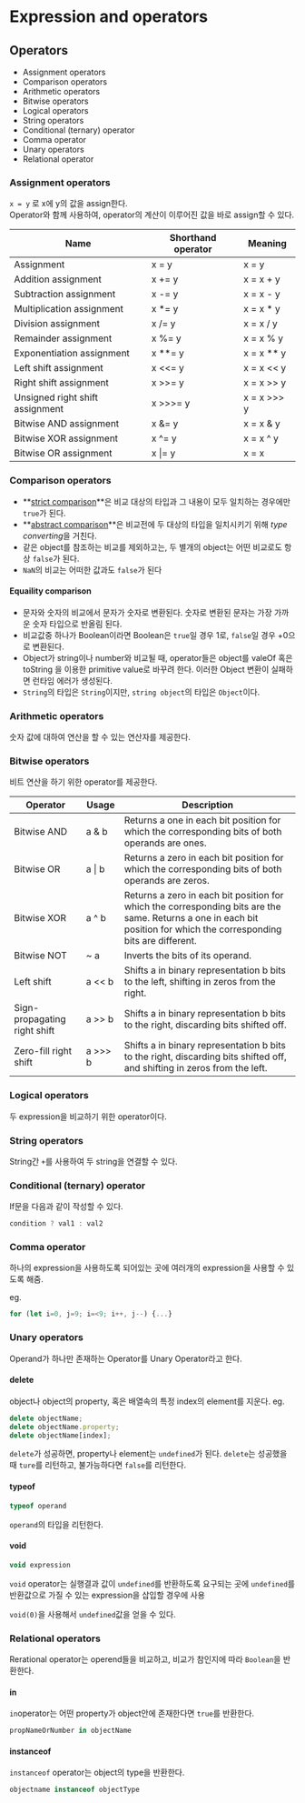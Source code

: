 # Expression and operators

## Operators
- Assignment operators
- Comparison operators
- Arithmetic operators
- Bitwise operators
- Logical operators
- String operators
- Conditional (ternary) operator
- Comma operator
- Unary operators
- Relational operator

### Assignment operators
`x = y` 로 x에 y의 값을 assign한다.<br>
Operator와 함께 사용하여, operator의 계산이 이루어진 값을 바로 assign할 수 있다.

| Name | Shorthand operator | Meaning |
|------|----|----|
|Assignment| x = y	| x = y |
|Addition assignment|x += y|x = x + y
|Subtraction assignment|	x -= y|	x = x - y
|Multiplication assignment|	x *= y|	x = x * y
|Division assignment|	x /= y|	x = x / y
|Remainder assignment|	x %= y|	x = x % y
|Exponentiation assignment|	x **= y|	x = x ** y
|Left shift assignment|	x <<= y|	x = x << y
|Right shift assignment|	x >>= y|	x = x >> y
|Unsigned right shift assignment|	x >>>= y|	x = x >>> y
|Bitwise AND assignment|	x &= y|	x = x & y
|Bitwise XOR assignment|	x ^= y|	x = x ^ y
|Bitwise OR assignment|	x \|= y	| x = x | y

### Comparison operators
- **[strict comparison](http://www.ecma-international.org/ecma-262/5.1/#sec-11.9.6)**은 비교 대상의 타입과 그 내용이 모두 일치하는 경우에만 `true`가 된다.
- **[abstract comparison](http://www.ecma-international.org/ecma-262/5.1/#sec-11.9.3)**은 비교전에 두 대상의 타입을 일치시키기 위해 *type converting*을 거친다.
- 같은 object를 참조하는 비교를 제외하고는, 두 별개의 object는 어떤 비교로도 항상 `false`가 된다.
- `NaN`의 비교는 어떠한 값과도 `false`가 된다

#### Equaility comparison
- 문자와 숫자의 비교에서 문자가 숫자로 변환된다. 숫자로 변환된 문자는 가장 가까운 숫자 타입으로 반올림 된다.
- 비교값중 하나가 Boolean이라면 Boolean은 `true`일 경우 1로, `false`일 경우 +0으로 변환된다.
- Object가 string이나 number와 비교될 때, operator들은 object를 valeOf 혹은 toString 을 이용한 primitive value로 바꾸려 한다. 이러한 Object 변환이 실패하면 런타임 에러가 생성된다.
- `String`의 타입은 `String`이지만, `string object`의 타입은 `Object`이다.

### Arithmetic operators
숫자 값에 대하여 연산을 할 수 있는 연산자를 제공한다.

### Bitwise operators
비트 연산을 하기 위한 operator를 제공한다.

|Operator|	Usage|	Description|
|----|----|----|
|Bitwise AND|	a & b|	Returns a one in each bit position for which the corresponding bits of both operands are ones.|
|Bitwise OR|	a \| b|	Returns a zero in each bit position for which the corresponding bits of both operands are zeros.|
|Bitwise XOR|	a ^ b|	Returns a zero in each bit position for which the corresponding bits are the same. Returns a one in each bit position for which the corresponding bits are different.|
|Bitwise NOT|	~ a|	Inverts the bits of its operand.|
|Left shift|	a << b|	Shifts a in binary representation b bits to the left, shifting in zeros from the right.|
|Sign-propagating right shift	|a >> b	|Shifts a in binary representation b bits to the right, discarding bits shifted off.|
|Zero-fill right shift	|a >>> b	|Shifts a in binary representation b bits to the right, discarding bits shifted off, and shifting in zeros from the left.|

### Logical operators
두 expression을 비교하기 위한 operator이다.

### String operators
String간 `+`를 사용하여 두 string을 연결할 수 있다.

### Conditional (ternary) operator
If문을 다음과 같이 작성할 수 있다.
```JavaScript
condition ? val1 : val2
```

### Comma operator
하나의 expression을 사용하도록 되어있는 곳에 여러개의 expression을 사용할 수 있도록 해줌.

eg.
```JavaScript
for (let i=0, j=9; i=<9; i++, j--) {...}
```

### Unary operators
Operand가 하나만 존재하는 Operator를 Unary Operator라고 한다.

#### delete 
object나 object의 property, 혹은 배열속의 특정 index의 element를 지운다.
eg.
```JavaScript
delete objectName;
delete objectName.property;
delete objectName[index];
```
`delete`가 성공하면, property나 element는 `undefined`가 된다. `delete`는 성공했을 때 `ture`를 리턴하고, 불가능하다면 `false`를 리턴한다.

#### typeof

```JavaScript
typeof operand
```
`operand`의 타입을 리턴한다.

#### void
```Javascript
void expression
```
`void` operator는 실행결과 값이 `undefined`를 반환하도록 요구되는 곳에 `undefined`를 반환값으로 가질 수 있는 expression을 삽입할 경우에 사용

`void(0)`을 사용해서 `undefined`값을 얻을 수 있다.

### Relational operators
Rerational operator는 operend들을 비교하고, 비교가 참인지에 따라 `Boolean`을 반환한다.

#### in
`in`operator는 어떤 property가 object안에 존재한다면 `true`를 반환한다.
```JavaScript
propNameOrNumber in objectName
```

#### instanceof
`instanceof` operator는 object의 type을 반환한다.
```JavaScript
objectname instanceof objectType
```


